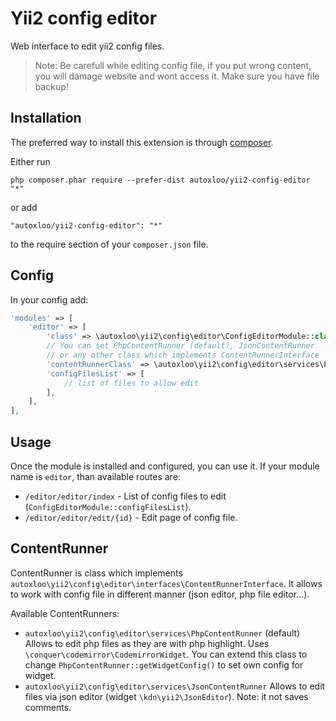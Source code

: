 Yii2 config editor
==================
Web interface to edit yii2 config files.

> Note: Be carefull while editing config file, if you put wrong content, 
you will damage website and wont access it. Make sure you have file backup! 

Installation
------------

The preferred way to install this extension is through [composer](http://getcomposer.org/download/).

Either run

```
php composer.phar require --prefer-dist autoxloo/yii2-config-editor "*"
```

or add

```
"autoxloo/yii2-config-editor": "*"
```

to the require section of your `composer.json` file.

Config
------

In your config add:

```php
'modules' => [
    'editor' => [
        'class' => \autoxloo\yii2\config\editor\ConfigEditorModule::class,
        // You can set PhpContentRunner (default), JsonContentRunner 
        // or any other class which implements ContentRunnerInterface 
        'contentRunnerClass' => \autoxloo\yii2\config\editor\services\PhpContentRunner::class, // default
        'configFilesList' => [
            // list of files to allow edit
        ],
    ],
],
```

Usage
-----

Once the module is installed and configured, you can use it.
If your module name is `editor`, than available routes are:

* `/editor/editor/index` - List of config files to edit (`ConfigEditorModule::configFilesList`).
* `/editor/editor/edit/{id}` - Edit page of config file.

ContentRunner
-------------

ContentRunner is class which implements `autoxloo\yii2\config\editor\interfaces\ContentRunnerInterface`.
It allows to work with config file in different manner (json editor, php file editor...).

Available ContentRunners:

* `autoxloo\yii2\config\editor\services\PhpContentRunner` (default) Allows to edit 
php files as they are with php highlight. Uses `\conquer\codemirror\CodemirrorWidget`. 
You can extend this class to change `PhpContentRunner::getWidgetConfig()` 
to set own config for widget.
* `autoxloo\yii2\config\editor\services\JsonContentRunner` Allows to edit
files via json editor (widget `\kdn\yii2\JsonEditor`). 
Note: it not saves comments.
